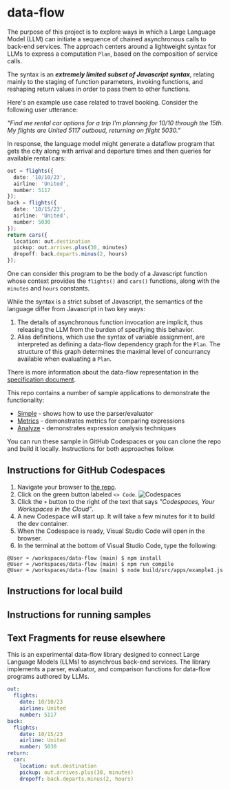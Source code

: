 # data-flow

The purpose of this project is to explore ways in which a Large Language Model (LLM) can initiate a sequence of chained asynchronous calls to back-end services. The approach centers around a lightweight syntax for LLMs to express a computation `Plan`, based on the composition of service calls.

The syntax is an ***extremely limited subset of Javascript syntax***, relating mainly to the staging of function parameters, invoking functions, and reshaping return values in order to pass them to other functions. 

Here's an example use case related to travel booking. Consider the following user utterance:

*"Find me rental car options for a trip I'm planning for 10/10 through the 15th. My flights are United 5117 outboud, returning on flight 5030."*

In response, the language model might generate a dataflow program that gets the city along with arrival and departure times and then queries for available rental cars:

~~~typescript
out = flights({
  date: '10/10/23',
  airline: 'United',
  number: 5117
});
back = flights({
  date: '10/15/23',
  airline: 'United',
  number: 5030
});
return cars({
  location: out.destination
  pickup: out.arrives.plus(30, minutes)
  dropoff: back.departs.minus(2, hours)
});
~~~

One can consider this program to be the body of a Javascript function whose context provides the `flights()` and `cars()` functions, along with the `minutes` and `hours` constants.

While the syntax is a strict subset of Javascript, the semantics of the language differ from Javascript in two key ways: 
1. The details of asynchronous function invocation are implicit, thus releasing the LLM from the burden of specifying this behavior.
2. Alias definitions, which use the syntax of variable assignment, are interpreted as defining a data-flow dependency graph for the `Plan`. The structure of this graph determines the maximal level of concurrancy available when evaluating a `Plan`. 


There is more information about the data-flow representation in the [specification document](./documentation/SPECIFICATION2.md).

This repo contains a number of sample applications to demonstrate the functionality:

* [Simple](src/examples/SIMPLE.md) - shows how to use the parser/evaluator
* [Metrics](src/examples/METRICS.md) - demonstrates metrics for comparing expressions
* [Analyze](src/examples/ANALYZE,md) - demonstrates expression analysis techniques

You can run these sample in GitHub Codespaces or you can clone the repo and build it locally. Instructions for both approaches follow.

## Instructions for GitHub Codespaces

1. Navigate your browser to [the repo](https://github.com/MikeHopcroft/data-flow).
1. Click on the green button labeled `<> Code`.
![Codespaces](/docs/assets/codespaces.png)
1. Click the `+` button to the right of the text that says *"Codespaces, Your Workspaces in the Cloud"*.
1. A new Codespace will start up. It will take a few minutes for it to build the dev container.
1. When the Codespace is ready, Visual Studio Code will open in the browser.
1. In the terminal at the bottom of Visual Studio Code, type the following:
~~~shell
@User ➜ /workspaces/data-flow (main) $ npm install
@User ➜ /workspaces/data-flow (main) $ npm run compile
@User ➜ /workspaces/data-flow (main) $ node build/src/apps/example1.js
~~~

## Instructions for local build

## Instructions for running samples

## Text Fragments for reuse elsewhere

This is an experimental data-flow library designed to connect Large Language Models (LLMs) to asynchrous back-end services. The library implements a parser, evaluator, and comparison functions for data-flow programs authored by LLMs.

~~~yaml
out:
  flights:
    date: 10/10/23
    airline: United
    number: 5117
back:
  flights:
    date: 10/15/23
    airline: United
    number: 5030
return:
  car:
    location: out.destination
    pickup: out.arrives.plus(30, minutes)
    dropoff: back.departs.minus(2, hours)
~~~
